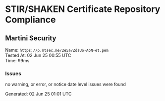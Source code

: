 # STIR/SHAKEN Certificate Repository Compliance

## Martini Security

Name: `https://p.mtsec.me/2e5a/ZdsUo-AoN-et.pem`\
Tested At: 02 Jun 25 00:55 UTC\
Time: 99ms

### Issues

no warning, or error, or notice date level issues were found

Generated: 02 Jun 25 01:01 UTC